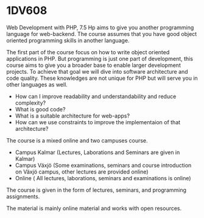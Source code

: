 # 1DV608
Web Development with PHP, 7.5 Hp aims to give you another programming language for web-backend.
The course assumes that you have good object oriented programming skills in another language.

The first part of the course focus on how to write object oriented applications in PHP. But programming is just one part of development, this course aims to give you a broader base to enable larger development projects. To achieve that goal we will dive into software architecture and code quality. 
These knowledges are not unique for PHP but will serve you in other languages as well.

 * How can I improve readability and understandability and reduce complexity?
 * What is good code?
 * What is a suitable architecture for web-apps?
 * How can we use constraints to improve the implementaion of that architecture?
 
The course is a mixed online and two campuses course. 
 * Campus Kalmar (Lectures, Laborations and Seminars are given in Kalmar)
 * Campus Växjö (Some examinations, seminars and course introduction on Växjö campus, other lectures are provided online)
 * Online ( All lectures, laborations, seminars and examinations is online)

The course is given in the form of lectures, seminars, and programming assignments.

The material is mainly online material and works with open resources.
